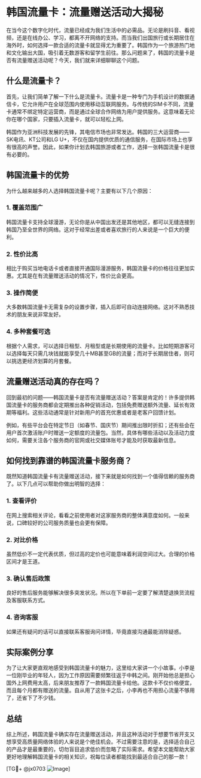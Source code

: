 # 韩国流量卡：流量赠送活动大揭秘

在当今这个数字化时代，流量已经成为我们生活中的必需品。无论是刷抖音、看视频，还是在线办公、学习，都离不开网络的支持。而当我们出国旅行或长期居住在海外时，如何选择一款合适的流量卡就显得尤为重要了。韩国作为一个旅游热门地和文化输出大国，吸引着无数游客和留学生前往。那么问题来了，韩国的流量卡是否有流量赠送活动呢？今天，我们就来详细聊聊这个问题。

## 什么是流量卡？

首先，让我们简单了解一下什么是流量卡。流量卡是一种专门为手机设计的数据通信卡，它允许用户在全球范围内使用移动互联网服务。与传统的SIM卡不同，流量卡通常不绑定特定运营商，而是通过全球合作网络为用户提供服务。这意味着无论你在哪个国家，只要插入流量卡，就可以轻松上网。

韩国作为亚洲科技发展的先锋，其电信市场也非常发达。韩国的三大运营商——SK电讯、KT公司和LG U+，不仅在国内提供优质的通信服务，在国际市场上也享有很高的声誉。因此，如果你计划去韩国旅游或者工作，选择一张韩国流量卡是很有必要的。

## 韩国流量卡的优势

为什么越来越多的人选择韩国流量卡呢？主要有以下几个原因：

### 1. **覆盖范围广**
韩国流量卡支持全球漫游，无论你是从中国出发还是其他地区，都可以无缝连接到韩国乃至全世界的网络。这对于经常出差或者喜欢旅行的人来说是一个巨大的便利。

### 2. **性价比高**
相比于购买当地电话卡或者直接开通国际漫游服务，韩国流量卡的价格往往更加实惠。尤其是在有流量赠送活动的情况下，性价比会更高。

### 3. **操作简便**
大多数韩国流量卡无需复杂的设置步骤，插入后即可自动连接网络。这对不熟悉技术的朋友来说非常友好。

### 4. **多种套餐可选**
根据个人需求，可以选择日租型、月租型或是长期使用的流量卡。比如短期游客可以选择每天只需几块钱就能享受几十MB甚至GB的流量；而对于长期居住者，则可以挑选更经济划算的月套餐。

## 流量赠送活动真的存在吗？

回到最初的问题——韩国流量卡是否有流量赠送活动？答案是肯定的！许多提供韩国流量卡的服务商都会定期推出各种促销活动，包括免费赠送额外流量、延长有效期等福利。这些活动通常是针对新用户的首充优惠或者是老客户回馈计划。

例如，有些平台会在特定节日（如春节、国庆节）期间推出限时折扣；还有些会在用户首次激活账户时赠送一定额度的流量包。当然，具体有哪些活动以及活动力度如何，需要关注各个服务商的官网或社交媒体账号才能及时获取最新信息。

## 如何找到靠谱的韩国流量卡服务商？

既然知道韩国流量卡有流量赠送活动，接下来就是如何找到一个值得信赖的服务商了。以下几点可以帮助你做出明智的选择：

### 1. **查看评价**
在网上搜索相关评论，看看之前使用者对这家服务商的整体满意度如何。一般来说，口碑较好的公司服务质量也会更有保障。

### 2. **对比价格**
虽然低价不一定代表优质，但过高的定价也可能意味着利润空间过大。合理的价格区间才是王道。

### 3. **确认售后政策**
良好的售后服务能够解决很多突发状况。所以在下单前一定要了解清楚退换货流程及客服联系方式。

### 4. **咨询客服**
如果还有疑问的话可以直接联系客服询问详情，毕竟直接沟通最能消除疑惑。

## 实际案例分享

为了让大家更直观地感受到韩国流量卡的魅力，这里给大家讲一个小故事。小李是一位刚毕业的年轻人，因为工作原因需要频繁往返于中韩之间。刚开始他总是担心国外上网费用太高，后来朋友推荐了一款韩国流量卡给他。这款卡不仅价格便宜，而且每个月都有赠送的流量。自从用了这张卡之后，小李再也不用担心流量不够用了，还省下了不少钱。

## 总结

综上所述，韩国流量卡确实存在流量赠送活动，并且这种活动对于想要节省开支又想享受高质量网络体验的人来说是个绝佳机会。不过需要注意的是，选择适合自己的产品才是最重要的，切勿盲目追求低价而忽略了实际需求。希望本文能帮助大家更好地理解韩国流量卡的相关知识，祝每位读者都能找到最适合自己的那一款！

[TG💪+ @jx0703 ![Image](https://github.com/user-attachments/assets/dbca1d08-cadb-493c-b0ec-ad6f7a83f270)]